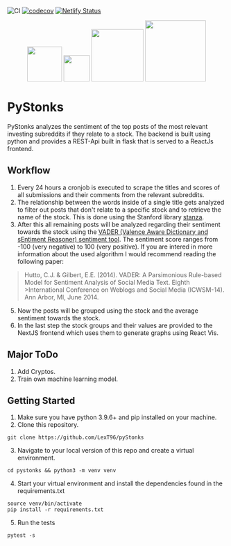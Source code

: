 ![CI](https://github.com/LexT96/pyStonks/actions/workflows/ci.yml/badge.svg) [![codecov](https://codecov.io/gh/LexT96/pyStonks/branch/main/graph/badge.svg?token=TNN1YQK16S)](https://codecov.io/gh/LexT96/pyStonks) [![Netlify Status](https://api.netlify.com/api/v1/badges/d84f1d0e-08ae-4c42-a30c-9b1294c9dad9/deploy-status)](https://app.netlify.com/sites/cranky-agnesi-a8667c/deploys)

<p align="center">
    <img src="https://upload.wikimedia.org/wikipedia/commons/8/8e/Nextjs-logo.svg" width="80px"/>
    <img src="https://upload.wikimedia.org/wikipedia/commons/4/4c/Typescript_logo_2020.svg" width="60px"/>
    <img src="https://upload.wikimedia.org/wikipedia/commons/3/3c/Flask_logo.svg" width="120px">
    <img src="https://webimages.mongodb.com/_com_assets/cms/MongoDB_Logo_FullColorBlack_RGB-4td3yuxzjs.png?auto=format%2Ccompress" width="140px"/>
</p>

# PyStonks
PyStonks analyzes the sentiment of the top posts of the most relevant investing subreddits if they relate to a stock. The backend is built using python and provides a REST-Api built in flask that is served to a ReactJs frontend.

## Workflow
1. Every 24 hours a cronjob is executed to scrape the titles and scores of all submissions and their comments from the relevant subreddits.
2. The relationship between the words inside of a single title gets analyzed to filter out posts that don't relate to a specific stock and to retrieve the name of the stock. This is done using the Stanford library <a href="https://github.com/stanfordnlp/stanza">stanza</a>.
3. After this all remaining posts will be analyzed regarding their sentiment towards the stock using the <a href="https://github.com/cjhutto/vaderSentiment">VADER (Valence Aware Dictionary and sEntiment Reasoner) sentiment tool</a>. The sentiment score ranges from -100 (very negative) to 100 (very positive). If you are intered in more information about the used algorithm I would recommend reading the following paper:
>Hutto, C.J. & Gilbert, E.E. (2014). VADER: A Parsimonious Rule-based Model for Sentiment Analysis of Social Media Text. Eighth   >International Conference on Weblogs and Social Media (ICWSM-14). Ann Arbor, MI, June 2014.
5. Now the posts will be grouped using the stock and the average sentiment towards the stock.
6. In the last step the stock groups and their values are provided to the NextJS frontend which uses them to generate graphs using React Vis.


## Major ToDo
1. Add Cryptos.
2. Train own machine learning model.

## Getting Started
1. Make sure you have python 3.9.6+ and pip installed on your machine.
2. Clone this repository.
``` 
git clone https://github.com/LexT96/pyStonks
```
3. Navigate to your local version of this repo and create a virtual environment.
```
cd pystonks && python3 -m venv venv
```
4. Start your virtual environment and install the dependencies found in the requirements.txt
```
source venv/bin/activate
pip install -r requirements.txt 
```
5. Run the tests
```
pytest -s
```
